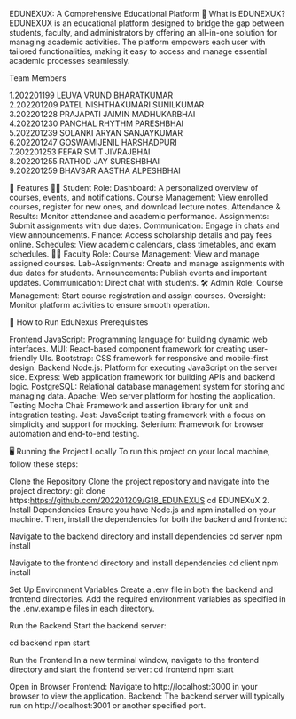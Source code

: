 EDUNEXUX: A Comprehensive Educational Platform 📖 What is EDUNEXUX? EDUNEXUX is an educational platform designed to bridge the gap between students, faculty, and administrators by offering an all-in-one solution for managing academic activities. The platform empowers each user with tailored functionalities, making it easy to access and manage essential academic processes seamlessly.

Team Members

1.202201199 LEUVA VRUND BHARATKUMAR </br>
2.202201209 PATEL NISHTHAKUMARI SUNILKUMAR </br>
3.202201228 PRAJAPATI JAIMIN MADHUKARBHAI </br>
4.202201230 PANCHAL RHYTHM PARESHBHAI </br>
5.202201239 SOLANKI ARYAN SANJAYKUMAR </br>
6.202201247 GOSWAMIJENIL HARSHADPURI </br>
7.202201253 FEFAR SMIT JIVRAJBHAI </br>
8.202201255 RATHOD JAY SURESHBHAI </br>
9.202201259 BHAVSAR AASTHA ALPESHBHAI </br>

🌟 Features 👩‍🎓 Student Role: Dashboard: A personalized overview of courses, events, and notifications. Course Management: View enrolled courses, register for new ones, and download lecture notes. Attendance & Results: Monitor attendance and academic performance. Assignments: Submit assignments with due dates. Communication: Engage in chats and view announcements. Finance: Access scholarship details and pay fees online. Schedules: View academic calendars, class timetables, and exam schedules. 👨‍🏫 Faculty Role: Course Management: View and manage assigned courses. Lab-Assignments: Create and manage assignments with due dates for students. Announcements: Publish events and important updates. Communication: Direct chat with students. 🛠️ Admin Role: Course Management: Start course registration and assign courses. Oversight: Monitor platform activities to ensure smooth operation.

🚀 How to Run EduNexus Prerequisites

Frontend JavaScript: Programming language for building dynamic web interfaces. MUI: React-based component framework for creating user-friendly UIs. Bootstrap: CSS framework for responsive and mobile-first design. Backend Node.js: Platform for executing JavaScript on the server side. Express: Web application framework for building APIs and backend logic. PostgreSQL: Relational database management system for storing and managing data. Apache: Web server platform for hosting the application. Testing Mocha Chai: Framework and assertion library for unit and integration testing. Jest: JavaScript testing framework with a focus on simplicity and support for mocking. Selenium: Framework for browser automation and end-to-end testing.

🖥️ Running the Project Locally To run this project on your local machine, follow these steps:

Clone the Repository Clone the project repository and navigate into the project directory:
git clone https:https://github.com/202201209/G18_EDUNEXUS cd EDUNEXuX 2. Install Dependencies Ensure you have Node.js and npm installed on your machine. Then, install the dependencies for both the backend and frontend:

Navigate to the backend directory and install dependencies
cd server npm install

Navigate to the frontend directory and install dependencies
cd client npm install

Set Up Environment Variables Create a .env file in both the backend and frontend directories. Add the required environment variables as specified in the .env.example files in each directory.

Run the Backend Start the backend server:

cd backend npm start

Run the Frontend In a new terminal window, navigate to the frontend directory and start the frontend server:
cd frontend npm start

Open in Browser Frontend: Navigate to http://localhost:3000 in your browser to view the application. Backend: The backend server will typically run on http://localhost:3001 or another specified port.
